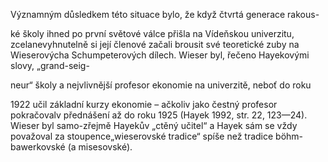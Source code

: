 
Významným důsledkem této situace bylo, že když čtvrtá generace rakous-

ké školy ihned po první světové válce přišla na Vídeňskou univerzitu, zcelanevyhnutelně si její členové začali brousit své teoretické zuby na Wieserovýcha Schumpeterových dílech. Wieser byl, řečeno Hayekovými slovy, „grand-seig-

neur“ školy a nejvlivnější profesor ekonomie na univerzitě, neboť do roku

1922 učil základní kurzy ekonomie – ačkoliv jako čestný profesor pokračovalv přednášení až do roku 1925 (Hayek 1992, str. 22, 123—24). Wieser byl samo-zřejmě Hayekův „ctěný učitel“ a Hayek sám se vždy považoval za stoupence„wieserovské tradice“ spíše než tradice böhm-bawerkovské (a misesovské).

